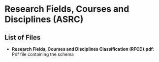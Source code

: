 # Research Fields, Courses and Disciplines (ASRC)

## List of Files 

* **Research Fields, Courses and Disciplines Classification (RFCD).pdf**: Pdf file containing the schema



